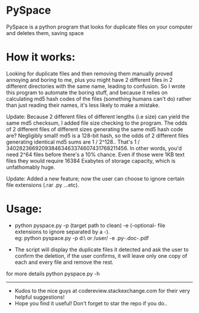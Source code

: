 # PySpace
PySpace is a python program that looks for duplicate files on your computer and deletes them, saving space

# How it works:

Looking for duplicate files and then removing them manually proved annoying and boring to me, plus you might have 2 different files in 2 different directories with the same name, leading to confusion. So I wrote this program to automate the boring stuff, and because it relies on calculating md5 hash codes of the files (something humans can't do) rather than just reading their names, it's less likely to make a mistake.

Update: Because 2 different files of different lengths (i.e size) can yield the same md5 checksum, I added file size checking to the program. The odds of 2 different files of different sizes generating the same md5 hash code are? Negligibly small! md5 is a 128-bit hash, so the odds of 2 different files generating identical md5 sums are 1 / 2^128.. That's 1 / 340282366920938463463374607431768211456. In other words, you'd need 2^64 files before there's a 10% chance. Even if those were 1KB text files they would require 16384 Exabytes of storage capacity, which is unfathomably huge.

Update: Added a new feature; now the user can choose to ignore certain file extensions (.rar .py ...etc).

# Usage:

- python pyspace.py -p (target path to clean) -e (-optional- file extensions to ignore separated by a -). <br />
eg: python pyspace.py -p d:\ or /user/ -e .py-.doc-.pdf

- The script will display the duplicate files it detected and ask the user to confirm the deletion, if the user confirms, it will leave only one copy of each and every file and remove the rest.

for more details python pyspace.py -h

_______________________________________________________________________________________________________

* Kudos to the nice guys at codereview.stackexchange.com for their very helpful suggestions!
* Hope you find it useful! Don't forget to star the repo if you do..
